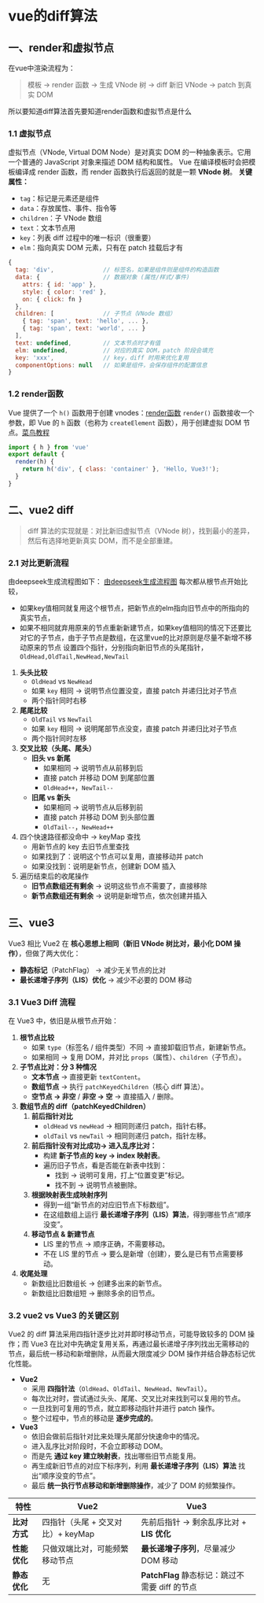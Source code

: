# vue的diff算法
## 一、render和虚拟节点
在vue中渲染流程为：

> 模板 → render 函数 → 生成 VNode 树 → diff 新旧 VNode → patch 到真实 DOM

所以要知道diff算法首先要知道render函数和虚拟节点是什么
### 1.1 虚拟节点

虚拟节点（VNode, Virtual DOM Node）是对真实 DOM 的一种抽象表示。它用一个普通的 JavaScript 对象来描述 DOM 结构和属性。
Vue 在编译模板时会把模板编译成 render 函数，而 render 函数执行后返回的就是一颗 **VNode 树**。
**关键属性：** 
- `tag`：标记是元素还是组件
- `data`：存放属性、事件、指令等
- `children`：子 VNode 数组
- `text`：文本节点用
- `key`：列表 diff 过程中的唯一标识（很重要）
- `elm`：指向真实 DOM 元素，只有在 patch 挂载后才有
```js
{
  tag: 'div',              // 标签名，如果是组件则是组件的构造函数
  data: {                  // 数据对象 (属性/样式/事件)
    attrs: { id: 'app' },
    style: { color: 'red' },
    on: { click: fn }
  },
  children: [              // 子节点（VNode 数组）
    { tag: 'span', text: 'hello', ... },
    { tag: 'span', text: 'world', ... }
  ],
  text: undefined,         // 文本节点时才有值
  elm: undefined,          // 对应的真实 DOM，patch 阶段会填充
  key: 'xxx',              // key，diff 时用来优化复用
  componentOptions: null   // 如果是组件，会保存组件的配置信息
}

```
### 1.2 render函数

Vue 提供了一个 `h()` 函数用于创建 vnodes：[render函数](https://cn.vuejs.org/guide/extras/render-function)
`render()` 函数接收一个参数，即 Vue 的 `h` 函数（也称为 `createElement` 函数），用于创建虚拟 DOM 节点。[菜鸟教程](https://www.runoob.com/vue3/vue3-api-render.html)
```js
import { h } from 'vue'
export default {
  render(h) {
    return h('div', { class: 'container' }, 'Hello, Vue3!');
  }
}
```

## 二、vue2 diff
> diff 算法的实现就是：对比新旧虚拟节点（VNode 树），找到最小的差异，然后有选择地更新真实 DOM，而不是全部重建。
### 2.1 对比更新流程

由deepseek生成流程图如下：
[由deepseek生成流程图](./attachments/image-1.pdf)
每次都从根节点开始比较，
* 如果key值相同就复用这个根节点，把新节点的elm指向旧节点中的所指向的真实节点，
* 如果不相同就弃用原来的节点重新新建节点，如果key值相同的情况下还要比对它的子节点，由于子节点是数组，在这里vue的比对原则是尽量不新增不移动原来的节点
设置四个指针，分别指向新旧节点的头尾指针，`OldHead,OldTail,NewHead,NewTail`
1. **头头比较**
	- `OldHead` vs `NewHead`
	- 如果 `key` 相同 → 说明节点位置没变，直接 patch 并递归比对子节点
	- 两个指针同时右移
2. **尾尾比较**
	- `OldTail` vs `NewTail`
	- 如果 `key` 相同 → 说明尾部节点没变，直接 patch 并递归比对子节点
	- 两个指针同时左移
3. **交叉比较（头尾、尾头）**
	- **旧头 vs 新尾**
	    - 如果相同 → 说明节点从前移到后
	    - 直接 patch 并移动 DOM 到尾部位置
	    - `OldHead++`，`NewTail--`
	- **旧尾 vs 新头**
	    - 如果相同 → 说明节点从后移到前
	    - 直接 patch 并移动 DOM 到头部位置
	    - `OldTail--`，`NewHead++`
4. 四个快速路径都没命中 → keyMap 查找
	- 用新节点的 key 去旧节点里查找
	- 如果找到了：说明这个节点可以复用，直接移动并 patch
	- 如果没找到：说明是新节点，创建新 DOM 插入
5. 遍历结束后的收尾操作
	- **旧节点数组还有剩余** → 说明这些节点不需要了，直接移除
	- **新节点数组还有剩余** → 说明是新增节点，依次创建并插入
## 三、vue3
Vue3 相比 Vue2 在 **核心思想上相同（新旧 VNode 树比对，最小化 DOM 操作）**，但做了两大优化：
- **静态标记**（PatchFlag） → 减少无关节点的比对
- **最长递增子序列（LIS）优化** → 减少不必要的 DOM 移动

### 3.1 Vue3 Diff 流程

在 Vue3 中，依旧是从根节点开始：
1. **根节点比较**
    - 如果 `type`（标签名 / 组件类型）不同 → 直接卸载旧节点，新建新节点。
    - 如果相同 → 复用 DOM，并对比 `props`（属性）、`children`（子节点）。
2. **子节点比对：分 3 种情况**
    - **文本节点** → 直接更新 `textContent`。
    - **数组节点** → 执行 `patchKeyedChildren`（核心 diff 算法）。
    - **空节点 → 非空** / **非空 → 空** → 直接插入 / 删除。
3. **数组节点的 diff（patchKeyedChildren）**
    1. **前后指针对比**
        - `oldHead` vs `newHead` → 相同则递归 patch，指针右移。
        - `oldTail` vs `newTail` → 相同则递归 patch，指针左移。
    2. **前后指针没有对比成功→ 进入乱序比对：**
        - 构建 **新子节点的 key → index 映射表**。
        - 遍历旧子节点，看是否能在新表中找到：
            - 找到 → 说明可复用，打上“位置变更”标记。
            - 找不到 → 说明节点被删除。
    3. **根据映射表生成映射序列**
        - 得到一组“新节点的对应旧节点下标数组”。
        - 在这组数组上运行 **最长递增子序列（LIS）算法**，得到哪些节点“顺序没变”。
    4. **移动节点 & 新建节点**
        - LIS 里的节点 → 顺序正确，不需要移动。
        - 不在 LIS 里的节点 → 要么是新增（创建），要么是已有节点需要移动。
4. **收尾处理**
    - 新数组比旧数组长 → 创建多出来的新节点。
    - 新数组比旧数组短 → 删除多余的旧节点。
### 3.2 vue2 vs Vue3 的关键区别
Vue2 的 diff 算法采用四指针逐步比对并即时移动节点，可能导致较多的 DOM 操作；而 Vue3 在比对中先确定复用关系，再通过最长递增子序列找出无需移动的节点，最后统一移动和新增删除，从而最大限度减少 DOM 操作并结合静态标记优化性能。
- **Vue2**
    - 采用 **四指针法**（`OldHead`、`OldTail`、`NewHead`、`NewTail`）。
    - 每次比对时，尝试通过头头、尾尾、交叉比对来找到可以复用的节点。
    - 一旦找到可复用的节点，就立即移动指针并进行 patch 操作。
    - 整个过程中，节点的移动是 **逐步完成的**。
- **Vue3**
    - 依旧会做前后指针对比来处理头尾部分快速命中的情况。
    - 进入乱序比对阶段时，不会立即移动 DOM。
    - 而是先 **通过 key 建立映射表**，找出哪些旧节点能复用。
    - 再生成新旧节点的对应下标序列，利用 **最长递增子序列（LIS）算法** 找出“顺序没变的节点”。
    - 最后 **统一执行节点移动和新增删除操作**，减少了 DOM 的频繁操作。

| 特性       | Vue2                   | Vue3                              |
| -------- | ---------------------- | --------------------------------- |
| **比对方式** | 四指针（头尾 + 交叉对比）+ keyMap | 先前后指针 → 剩余乱序比对 + **LIS 优化**       |
| **性能优化** | 只做双端比对，可能频繁移动节点        | **最长递增子序列**，尽量减少 DOM 移动           |
| **静态优化** | 无                      | **PatchFlag** 静态标记：跳过不需要 diff 的节点 |


